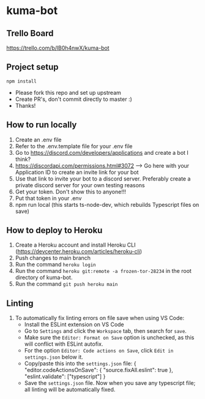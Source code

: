 # kuma-bot

## Trello Board
https://trello.com/b/lB0h4nwX/kuma-bot

## Project setup
```
npm install
```
- Please fork this repo and set up upstream
- Create PR's, don't commit directly to master :)
- Thanks!

## How to run locally
1. Create an .env file
2. Refer to the .env.template file for your .env file
3. Go to https://discord.com/developers/applications and create a bot I think?
4. https://discordapi.com/permissions.html#3072 --> Go here with your Application ID to create an invite link for your bot
5. Use that link to invite your bot to a discord server. Preferably create a private discord server for your own testing reasons
6. Get your token. Don't show this to anyone!!!
7. Put that token in your .env
8. npm run local (this starts ts-node-dev, which rebuilds Typescript files on save)


## How to deploy to Heroku
1. Create a Heroku account and install Heroku CLI (https://devcenter.heroku.com/articles/heroku-cli)
2. Push changes to main branch 
3. Run the command `heroku login`
4. Run the command `heroku git:remote -a frozen-tor-28234` in the root directory of kuma-bot.
5. Run the command `git push heroku main`


## Linting
1. To automatically fix linting errors on file save when using VS Code:
    - Install the ESLint extension on VS Code
    - Go to `Settings` and click the `Workspace` tab, then search for `save`.
    - Make sure the `Editor: Format on Save` option is unchecked, as this will conflict with ESLint autofix.
    - For the option `Editor: Code actions on Save`, click `Edit in settings.json` below it.
    - Copy/paste this into the `settings.json` file:
        {
        "editor.codeActionsOnSave": {
        "source.fixAll.eslint": true
        },
        "eslint.validate": ["typescript"]
        }
    - Save the `settings.json` file. Now when you save any typescript file; all linting will be automatically fixed.